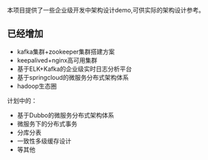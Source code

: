   本项目提供了一些企业级开发中架构设计demo,可供实际的架构设计参考。

## 已经增加
-	kafka集群+zookeeper集群搭建方案
-	keepalived+nginx高可用集群
-	基于ELK+Kafka的企业级实时日志分析平台
-   基于springcloud的微服务分布式架构体系
-	hadoop生态圈

计划中的：
-	基于Dubbo的微服务分布式架构体系
-	微服务下的分布式事务
-	分库分表
-	一致性多级缓存设计
-	等其他

